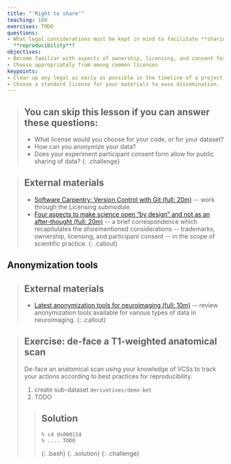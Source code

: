 ```yaml
---
title: "'Right to share'"
teaching: 180
exercises: TODO
questions:
- What legal considerations must be kept in mind to facilitate **sharing** and
  **reproducibility**?
objectives:
- Become familiar with aspects of ownership, licensing, and consent forms
- Choose appropriately from among common licenses
keypoints:
- Clear up any legal as early as possible in the timeline of a project.
- Choose a standard license for your materials to ease dissemination.
---
```


> ## You can skip this lesson if you can answer these questions:
>
>  - What license would you choose for your code, or for your dataset?
>  - How can you anonymize your data?
>  - Does your experiment participant consent form allow for
>    public sharing of data?
{: .challenge}


> ## External materials
>
>
> - [Software Carpentry: Version Control with Git (full: 20m)](http://swcarpentry.github.io/git-novice/) --
>  work through the Licensing submodule.
> - [Four aspects to make science open “by design” and not as an after-thought (full: 20m)](http://dx.doi.org/10.1186/s13742-015-0072-7) --
>  a brief correspondence which recapitulates the aforementioned considerations --  trademarks, ownership, licensing, and participant consent --
>  in the scope of scientific practice.
{: .callout}

## Anonymization tools

> ## External materials
>
> - [Latest anonymization tools for neuroimaging (full: 10m)](http://open-brain-consent.readthedocs.io/en/latest/anon_tools.html) --
>   review anonymization tools available for various types of data in neuroimaging.
{: .callout}

> ## Exercise: de-face a T1-weighted anatomical scan
>
> De-face an anatomical scan using your knowledge of VCSs to track your
> actions according to best practices for reproducibility.
>
> 1. create sub-dataset `derivatives/demo-bet`
> 2. TODO
>
>
> > ## Solution
> > ~~~
> > % cd ds000114
> > % .... TODO
> > ~~~
> > {: .bash}
> {: .solution}
{: .challenge}
